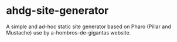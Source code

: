 # ahdg-site-generator
A simple and ad-hoc static site generator based on Pharo (Pillar and Mustache) use by a-hombros-de-gigantas website.

